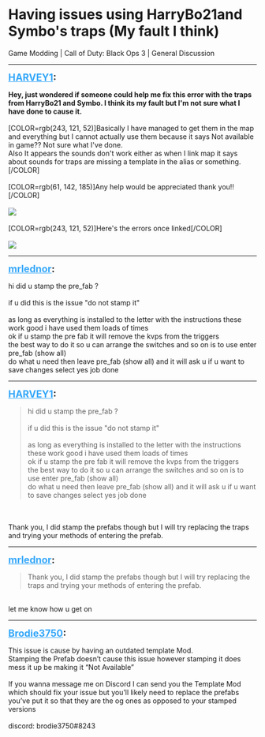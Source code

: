 # Having issues using HarryBo21and Symbo's traps (My fault I think)
Game Modding | Call of Duty: Black Ops 3 | General Discussion

---
<strong style="font-size: 1.4em;"><span style="text-decoration: underline;text-decoration-color: #34a7f9;"><span style="color:#34a7f9;">HARVEY1</span></span>:</strong>

<p><strong>Hey, just wondered if someone could help me fix this error with the traps from HarryBo21 and Symbo. I think its my fault but I&#39;m not sure what I have done to cause it.</strong><br /><br />[COLOR=rgb(243, 121, 52)]Basically I have managed to get them in the map and everything but I cannot actually use them because it says Not available in game?? Not sure what I&#39;ve done.<br />Also It appears the sounds don&#39;t work either as when I link map it says about sounds for traps are missing a template in the alias or something.[/COLOR]<br /><br />[COLOR=rgb(61, 142, 185)]Any help would be appreciated thank you!![/COLOR]<br /><br /><img style="max-width: 500px;" src="{{ '/wiki/threads/assets/a.876.jpg' | relative_url }}"><br /><br />[COLOR=rgb(243, 121, 52)]Here&#39;s the errors once linked[/COLOR]<br /><br /><img style="max-width: 500px;" src="{{ '/wiki/threads/assets/a.877.jpg' | relative_url }}"></p>

---
<strong style="font-size: 1.4em;"><span style="text-decoration: underline;text-decoration-color: #34a7f9;"><span style="color:#34a7f9;">mrlednor</span></span>:</strong>

<p>hi did u stamp the pre_fab ?<br /><br />if u did this is the issue &quot;do not stamp it&quot;<br /><br />as long as everything is installed to the letter with the instructions these work good i have used them loads of times <br /> ok if u stamp the pre fab it will remove the kvps from the triggers<br />the best way to do it so u can arrange the switches and so on is to use enter pre_fab (show all)<br />do what u need then leave pre_fab (show all) and it will ask u if u want to save changes select yes job done</p>

---
<strong style="font-size: 1.4em;"><span style="text-decoration: underline;text-decoration-color: #34a7f9;"><span style="color:#34a7f9;">HARVEY1</span></span>:</strong>

<p><blockquote>hi did u stamp the pre_fab ?<br /><br />if u did this is the issue &quot;do not stamp it&quot;<br /><br />as long as everything is installed to the letter with the instructions these work good i have used them loads of times<br />ok if u stamp the pre fab it will remove the kvps from the triggers<br />the best way to do it so u can arrange the switches and so on is to use enter pre_fab (show all)<br />do what u need then leave pre_fab (show all) and it will ask u if u want to save changes select yes job done<br /></blockquote><br /><br />Thank you, I did stamp the prefabs though but I will try replacing the traps and trying your methods of entering the prefab.</p>

---
<strong style="font-size: 1.4em;"><span style="text-decoration: underline;text-decoration-color: #34a7f9;"><span style="color:#34a7f9;">mrlednor</span></span>:</strong>

<p><blockquote>Thank you, I did stamp the prefabs though but I will try replacing the traps and trying your methods of entering the prefab.<br /></blockquote><br />let me know how u get on</p>

---
<strong style="font-size: 1.4em;"><span style="text-decoration: underline;text-decoration-color: #34a7f9;"><span style="color:#34a7f9;">Brodie3750</span></span>:</strong>

<p>This issue is cause by having an outdated template Mod.<br />Stamping the Prefab doesn’t cause this issue however stamping it does mess it up be making it “Not Available” <br /><br />If you wanna message me on Discord I can send you the Template Mod which should fix your issue but you’ll likely need to replace the prefabs you’ve put it so that they are the og ones as opposed to your stamped versions<br /><br />discord: brodie3750#8243</p>
